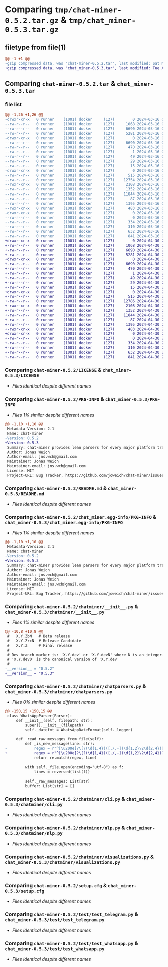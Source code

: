 # Comparing `tmp/chat-miner-0.5.2.tar.gz` & `tmp/chat_miner-0.5.3.tar.gz`

## filetype from file(1)

```diff
@@ -1 +1 @@
-gzip compressed data, was "chat-miner-0.5.2.tar", last modified: Sat Mar 16 09:00:29 2024, max compression
+gzip compressed data, was "chat_miner-0.5.3.tar", last modified: Tue Apr 30 20:54:38 2024, max compression
```

## Comparing `chat-miner-0.5.2.tar` & `chat_miner-0.5.3.tar`

### file list

```diff
@@ -1,26 +1,26 @@
-drwxr-xr-x   0 runner    (1001) docker     (127)        0 2024-03-16 09:00:29.200200 chat-miner-0.5.2/
--rw-r--r--   0 runner    (1001) docker     (127)     1068 2024-03-16 09:00:24.000000 chat-miner-0.5.2/LICENSE
--rw-r--r--   0 runner    (1001) docker     (127)     6690 2024-03-16 09:00:29.200200 chat-miner-0.5.2/PKG-INFO
--rw-r--r--   0 runner    (1001) docker     (127)     5281 2024-03-16 09:00:24.000000 chat-miner-0.5.2/README.md
-drwxr-xr-x   0 runner    (1001) docker     (127)        0 2024-03-16 09:00:29.200200 chat-miner-0.5.2/chat_miner.egg-info/
--rw-r--r--   0 runner    (1001) docker     (127)     6690 2024-03-16 09:00:29.000000 chat-miner-0.5.2/chat_miner.egg-info/PKG-INFO
--rw-r--r--   0 runner    (1001) docker     (127)      470 2024-03-16 09:00:29.000000 chat-miner-0.5.2/chat_miner.egg-info/SOURCES.txt
--rw-r--r--   0 runner    (1001) docker     (127)        1 2024-03-16 09:00:29.000000 chat-miner-0.5.2/chat_miner.egg-info/dependency_links.txt
--rw-r--r--   0 runner    (1001) docker     (127)       49 2024-03-16 09:00:29.000000 chat-miner-0.5.2/chat_miner.egg-info/entry_points.txt
--rw-r--r--   0 runner    (1001) docker     (127)       29 2024-03-16 09:00:29.000000 chat-miner-0.5.2/chat_miner.egg-info/requires.txt
--rw-r--r--   0 runner    (1001) docker     (127)       15 2024-03-16 09:00:29.000000 chat-miner-0.5.2/chat_miner.egg-info/top_level.txt
-drwxr-xr-x   0 runner    (1001) docker     (127)        0 2024-03-16 09:00:29.200200 chat-miner-0.5.2/chatminer/
--rw-r--r--   0 runner    (1001) docker     (127)      515 2024-03-16 09:00:24.000000 chat-miner-0.5.2/chatminer/__init__.py
--rw-r--r--   0 runner    (1001) docker     (127)    12754 2024-03-16 09:00:24.000000 chat-miner-0.5.2/chatminer/chatparsers.py
--rwxr-xr-x   0 runner    (1001) docker     (127)     2108 2024-03-16 09:00:24.000000 chat-miner-0.5.2/chatminer/cli.py
--rw-r--r--   0 runner    (1001) docker     (127)     1352 2024-03-16 09:00:24.000000 chat-miner-0.5.2/chatminer/nlp.py
--rw-r--r--   0 runner    (1001) docker     (127)    11844 2024-03-16 09:00:24.000000 chat-miner-0.5.2/chatminer/visualizations.py
--rw-r--r--   0 runner    (1001) docker     (127)       87 2024-03-16 09:00:24.000000 chat-miner-0.5.2/pyproject.toml
--rw-r--r--   0 runner    (1001) docker     (127)     1395 2024-03-16 09:00:29.200200 chat-miner-0.5.2/setup.cfg
--rwxr-xr-x   0 runner    (1001) docker     (127)      483 2024-03-16 09:00:24.000000 chat-miner-0.5.2/setup.py
-drwxr-xr-x   0 runner    (1001) docker     (127)        0 2024-03-16 09:00:29.200200 chat-miner-0.5.2/test/
--rw-r--r--   0 runner    (1001) docker     (127)        0 2024-03-16 09:00:24.000000 chat-miner-0.5.2/test/__init__.py
--rw-r--r--   0 runner    (1001) docker     (127)      334 2024-03-16 09:00:24.000000 chat-miner-0.5.2/test/test_instagram.py
--rw-r--r--   0 runner    (1001) docker     (127)      310 2024-03-16 09:00:24.000000 chat-miner-0.5.2/test/test_signal.py
--rw-r--r--   0 runner    (1001) docker     (127)      632 2024-03-16 09:00:24.000000 chat-miner-0.5.2/test/test_telegram.py
--rw-r--r--   0 runner    (1001) docker     (127)      841 2024-03-16 09:00:24.000000 chat-miner-0.5.2/test/test_whatsapp.py
+drwxr-xr-x   0 runner    (1001) docker     (127)        0 2024-04-30 20:54:38.873614 chat_miner-0.5.3/
+-rw-r--r--   0 runner    (1001) docker     (127)     1068 2024-04-30 20:54:34.000000 chat_miner-0.5.3/LICENSE
+-rw-r--r--   0 runner    (1001) docker     (127)     6690 2024-04-30 20:54:38.873614 chat_miner-0.5.3/PKG-INFO
+-rw-r--r--   0 runner    (1001) docker     (127)     5281 2024-04-30 20:54:34.000000 chat_miner-0.5.3/README.md
+drwxr-xr-x   0 runner    (1001) docker     (127)        0 2024-04-30 20:54:38.873614 chat_miner-0.5.3/chat_miner.egg-info/
+-rw-r--r--   0 runner    (1001) docker     (127)     6690 2024-04-30 20:54:38.000000 chat_miner-0.5.3/chat_miner.egg-info/PKG-INFO
+-rw-r--r--   0 runner    (1001) docker     (127)      470 2024-04-30 20:54:38.000000 chat_miner-0.5.3/chat_miner.egg-info/SOURCES.txt
+-rw-r--r--   0 runner    (1001) docker     (127)        1 2024-04-30 20:54:38.000000 chat_miner-0.5.3/chat_miner.egg-info/dependency_links.txt
+-rw-r--r--   0 runner    (1001) docker     (127)       49 2024-04-30 20:54:38.000000 chat_miner-0.5.3/chat_miner.egg-info/entry_points.txt
+-rw-r--r--   0 runner    (1001) docker     (127)       29 2024-04-30 20:54:38.000000 chat_miner-0.5.3/chat_miner.egg-info/requires.txt
+-rw-r--r--   0 runner    (1001) docker     (127)       15 2024-04-30 20:54:38.000000 chat_miner-0.5.3/chat_miner.egg-info/top_level.txt
+drwxr-xr-x   0 runner    (1001) docker     (127)        0 2024-04-30 20:54:38.873614 chat_miner-0.5.3/chatminer/
+-rw-r--r--   0 runner    (1001) docker     (127)      515 2024-04-30 20:54:34.000000 chat_miner-0.5.3/chatminer/__init__.py
+-rw-r--r--   0 runner    (1001) docker     (127)    12786 2024-04-30 20:54:34.000000 chat_miner-0.5.3/chatminer/chatparsers.py
+-rwxr-xr-x   0 runner    (1001) docker     (127)     2108 2024-04-30 20:54:34.000000 chat_miner-0.5.3/chatminer/cli.py
+-rw-r--r--   0 runner    (1001) docker     (127)     1352 2024-04-30 20:54:34.000000 chat_miner-0.5.3/chatminer/nlp.py
+-rw-r--r--   0 runner    (1001) docker     (127)    11844 2024-04-30 20:54:34.000000 chat_miner-0.5.3/chatminer/visualizations.py
+-rw-r--r--   0 runner    (1001) docker     (127)       87 2024-04-30 20:54:34.000000 chat_miner-0.5.3/pyproject.toml
+-rw-r--r--   0 runner    (1001) docker     (127)     1395 2024-04-30 20:54:38.873614 chat_miner-0.5.3/setup.cfg
+-rwxr-xr-x   0 runner    (1001) docker     (127)      483 2024-04-30 20:54:34.000000 chat_miner-0.5.3/setup.py
+drwxr-xr-x   0 runner    (1001) docker     (127)        0 2024-04-30 20:54:38.873614 chat_miner-0.5.3/test/
+-rw-r--r--   0 runner    (1001) docker     (127)        0 2024-04-30 20:54:34.000000 chat_miner-0.5.3/test/__init__.py
+-rw-r--r--   0 runner    (1001) docker     (127)      334 2024-04-30 20:54:34.000000 chat_miner-0.5.3/test/test_instagram.py
+-rw-r--r--   0 runner    (1001) docker     (127)      310 2024-04-30 20:54:34.000000 chat_miner-0.5.3/test/test_signal.py
+-rw-r--r--   0 runner    (1001) docker     (127)      632 2024-04-30 20:54:34.000000 chat_miner-0.5.3/test/test_telegram.py
+-rw-r--r--   0 runner    (1001) docker     (127)      841 2024-04-30 20:54:34.000000 chat_miner-0.5.3/test/test_whatsapp.py
```

### Comparing `chat-miner-0.5.2/LICENSE` & `chat_miner-0.5.3/LICENSE`

 * *Files identical despite different names*

### Comparing `chat-miner-0.5.2/PKG-INFO` & `chat_miner-0.5.3/PKG-INFO`

 * *Files 1% similar despite different names*

```diff
@@ -1,10 +1,10 @@
 Metadata-Version: 2.1
 Name: chat-miner
-Version: 0.5.2
+Version: 0.5.3
 Summary: chat-miner provides lean parsers for every major platform transforming chats into dataframes.         Artistic visualizations allow you to explore your data and create artwork from your chats.
 Author: Jonas Weich
 Author-email: jns.wch@gmail.com
 Maintainer: Jonas Weich
 Maintainer-email: jns.wch@gmail.com
 License: MIT
 Project-URL: Bug Tracker, https://github.com/joweich/chat-miner/issues
```

### Comparing `chat-miner-0.5.2/README.md` & `chat_miner-0.5.3/README.md`

 * *Files identical despite different names*

### Comparing `chat-miner-0.5.2/chat_miner.egg-info/PKG-INFO` & `chat_miner-0.5.3/chat_miner.egg-info/PKG-INFO`

 * *Files 1% similar despite different names*

```diff
@@ -1,10 +1,10 @@
 Metadata-Version: 2.1
 Name: chat-miner
-Version: 0.5.2
+Version: 0.5.3
 Summary: chat-miner provides lean parsers for every major platform transforming chats into dataframes.         Artistic visualizations allow you to explore your data and create artwork from your chats.
 Author: Jonas Weich
 Author-email: jns.wch@gmail.com
 Maintainer: Jonas Weich
 Maintainer-email: jns.wch@gmail.com
 License: MIT
 Project-URL: Bug Tracker, https://github.com/joweich/chat-miner/issues
```

### Comparing `chat-miner-0.5.2/chatminer/__init__.py` & `chat_miner-0.5.3/chatminer/__init__.py`

 * *Files 1% similar despite different names*

```diff
@@ -10,8 +10,8 @@
 #   X.Y.ZbN   # Beta release
 #   X.Y.ZrcN  # Release Candidate
 #   X.Y.Z     # Final release
 #
 # Dev branch marker is: 'X.Y.dev' or 'X.Y.devN' where N is an integer.
 # 'X.Y.dev0' is the canonical version of 'X.Y.dev'
 #
-__version__ = "0.5.2"
+__version__ = "0.5.3"
```

### Comparing `chat-miner-0.5.2/chatminer/chatparsers.py` & `chat_miner-0.5.3/chatminer/chatparsers.py`

 * *Files 0% similar despite different names*

```diff
@@ -150,15 +150,15 @@
 class WhatsAppParser(Parser):
     def __init__(self, filepath: str):
         super().__init__(filepath)
         self._datefmt = WhatsAppDateFormat(self._logger)
 
     def _read_raw_messages_from_file(self):
         def _is_new_message(line: str):
-            regex = r"^[\u200e]?\[?(\d{1,4})([./,-])\d{1,2}\2\d{2,4}([, ])"
+            regex = r"^[\u200e]?\[?(\d{1,4})([./,-])\d{1,2}\2\d{2,4}(?:\s|,\s)(0?\d|1\d|2[0-4]):([0-5]?\d)"
             return re.match(regex, line)
 
         with self._file.open(encoding="utf-8") as f:
             lines = reversed(list(f))
 
         self._raw_messages: List[str]
         buffer: List[str] = []
```

### Comparing `chat-miner-0.5.2/chatminer/cli.py` & `chat_miner-0.5.3/chatminer/cli.py`

 * *Files identical despite different names*

### Comparing `chat-miner-0.5.2/chatminer/nlp.py` & `chat_miner-0.5.3/chatminer/nlp.py`

 * *Files identical despite different names*

### Comparing `chat-miner-0.5.2/chatminer/visualizations.py` & `chat_miner-0.5.3/chatminer/visualizations.py`

 * *Files identical despite different names*

### Comparing `chat-miner-0.5.2/setup.cfg` & `chat_miner-0.5.3/setup.cfg`

 * *Files identical despite different names*

### Comparing `chat-miner-0.5.2/test/test_telegram.py` & `chat_miner-0.5.3/test/test_telegram.py`

 * *Files identical despite different names*

### Comparing `chat-miner-0.5.2/test/test_whatsapp.py` & `chat_miner-0.5.3/test/test_whatsapp.py`

 * *Files identical despite different names*

